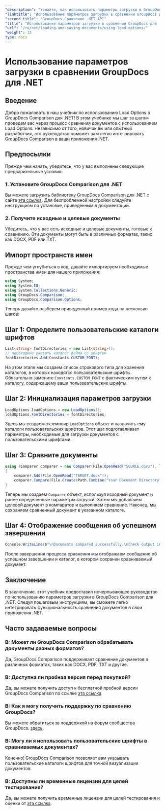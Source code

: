 ```yaml
---
"description": "Узнайте, как использовать параметры загрузки в GroupDocs Comparison для .NET, чтобы легко сравнивать документы с пользовательскими шрифтами."
"linktitle": "Использование параметров загрузки в сравнении GroupDocs для .NET"
"second_title": "GroupDocs.Сравнение .NET API"
"title": "Использование параметров загрузки в сравнении GroupDocs для .NET"
"url": "/ru/net/loading-and-saving-documents/using-load-options/"
"weight": 13
type: docs
---
```

# Использование параметров загрузки в сравнении GroupDocs для .NET

## Введение
Добро пожаловать в наш учебник по использованию Load Options в GroupDocs Comparison для .NET! В этом учебнике мы шаг за шагом проведем вас через процесс сравнения документов с использованием Load Options. Независимо от того, новичок вы или опытный разработчик, это руководство поможет вам легко интегрировать GroupDocs Comparison в ваши приложения .NET.
## Предпосылки
Прежде чем начать, убедитесь, что у вас выполнены следующие предварительные условия:
### 1. Установите GroupDocs Comparison для .NET
Вы можете загрузить библиотеку GroupDocs Comparison для .NET с сайта [эта ссылка](https://releases.groupdocs.com/comparison/net/). Для беспроблемной настройки следуйте инструкциям по установке, приведенным в документации.
### 2. Получите исходные и целевые документы
Убедитесь, что у вас есть исходные и целевые документы, готовые к сравнению. Эти документы могут быть в различных форматах, таких как DOCX, PDF или TXT.
## Импорт пространств имен
Прежде чем углубиться в код, давайте импортируем необходимые пространства имен для нашего приложения:
```csharp
using System;
using System.IO;
using System.Collections.Generic;
using GroupDocs.Comparison;
using GroupDocs.Comparison.Options;
```
Теперь давайте разберем приведенный пример кода на несколько шагов:
## Шаг 1: Определите пользовательские каталоги шрифтов
```csharp
List<string> fontDirectories = new List<string>();
// Необходимо указать каталог файла со шрифтом
fontDirectories.Add(Constants.CUSTOM_FONT);
```
На этом этапе мы создаем список строкового типа для хранения каталогов, в которых находятся пользовательские шрифты. Обязательно замените `Constants.CUSTOM_FONT` с фактическим путем к каталогу, содержащему ваши пользовательские шрифты.
## Шаг 2: Инициализация параметров загрузки
```csharp
LoadOptions loadOptions = new LoadOptions();
loadOptions.FontDirectories = fontDirectories;
```
Здесь мы создаем экземпляр `LoadOptions` объект и назначить ему каталоги пользовательских шрифтов. Этот шаг подготавливает параметры, необходимые для загрузки документов с пользовательскими шрифтами.
## Шаг 3: Сравните документы
```csharp
using (Comparer comparer = new Comparer(File.OpenRead("SOURCE.docx"), loadOptions))
{
    comparer.Add(File.OpenRead("TARGET.docx"));
    comparer.Compare(File.Create(Path.Combine("Your Document Directory", "RESULT.docx")));
}
```
Теперь мы создаем `Comparer` объект, используя исходный документ и ранее определенные параметры загрузки. Затем мы добавляем целевой документ в компаратор и выполняем сравнение. Наконец, мы сохраняем сравненный документ в указанном каталоге.
## Шаг 4: Отображение сообщения об успешном завершении
```csharp
Console.WriteLine($"\nDocuments compared successfully.\nCheck output in {Directory.GetCurrentDirectory()}.");
```
После завершения процесса сравнения мы отображаем сообщение об успешном завершении и каталог, в котором сохранен сравниваемый документ.
## Заключение
В заключение, этот учебник предоставил исчерпывающее руководство по использованию параметров загрузки в GroupDocs Comparison для .NET. Следуя пошаговым инструкциям, вы сможете легко интегрировать функциональность сравнения документов в свои приложения .NET.
## Часто задаваемые вопросы
### В: Может ли GroupDocs Comparison обрабатывать документы разных форматов?
Да, GroupDocs Comparison поддерживает сравнение документов в различных форматах, таких как DOCX, PDF, TXT и другие.
### В: Доступна ли пробная версия перед покупкой?
Да, вы можете получить доступ к бесплатной пробной версии GroupDocs Comparison по ссылке [эта ссылка](https://releases.groupdocs.com/).
### В: Как я могу получить поддержку по сравнению GroupDocs?
Вы можете обратиться за поддержкой на форум сообщества GroupDocs. [здесь](https://forum.groupdocs.com/c/comparison/12).
### В: Могу ли я использовать пользовательские шрифты в сравниваемых документах?
Конечно! GroupDocs Comparison позволяет вам указывать пользовательские каталоги шрифтов для точной визуализации документов.
### В: Доступны ли временные лицензии для целей тестирования?
Да, вы можете получить временные лицензии для целей тестирования и оценки от [эта ссылка](https://purchase.groupdocs.com/temporary-license/).